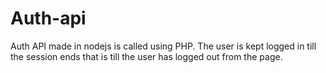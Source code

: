 # Auth-api
Auth API made in nodejs is called using PHP. The user is kept logged in till the session ends that is till the user has logged out from the page. 
